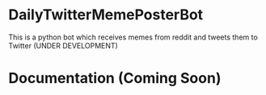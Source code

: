 # DailyTwitterMemePosterBot
This is a python bot which receives memes from reddit and tweets them to Twitter (UNDER DEVELOPMENT)

# Documentation (Coming Soon)
